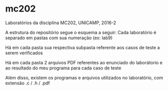 # mc202
Laboratórios da disciplina MC202, UNICAMP, 2016-2

A estrutura do repositório segue o esquema a seguir:
  Cada laboratório é separado em pastas com sua numeração (ex: lab9)

  Há em cada pasta sua respectiva subpasta referente aos casos de teste a serem verificados

  Há em cada pasta 2 arquivos PDF referentes ao enunciado do laborátorio e ao resultado do meu programa para cada caso de teste

  Além disso, existem os programas e arquivos utilizados no laboratório, com extensão .c / .h / .pdf
